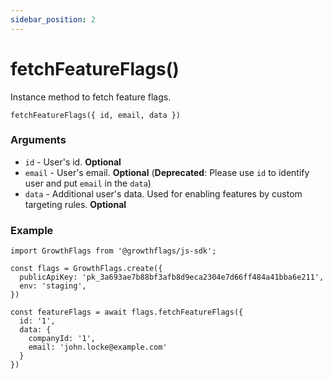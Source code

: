 ```yaml
---
sidebar_position: 2
---
```


# fetchFeatureFlags()

Instance method to fetch feature flags.

```
fetchFeatureFlags({ id, email, data })
```

### Arguments

- `id` - User's id. **Optional**
- `email` - User's email. **Optional** (**Deprecated**: Please use `id` to identify user and put `email` in the `data`)
- `data` - Additional user's data. Used for enabling features by custom targeting rules. **Optional**

### Example

```
import GrowthFlags from '@growthflags/js-sdk';

const flags = GrowthFlags.create({
  publicApiKey: 'pk_3a693ae7b88bf3afb8d9eca2304e7d66ff484a41bba6e211',
  env: 'staging',
})

const featureFlags = await flags.fetchFeatureFlags({
  id: '1', 
  data: { 
    companyId: '1', 
    email: 'john.locke@example.com' 
  } 
})
```
